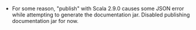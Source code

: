 * For some reason, "publish" with Scala 2.9.0 causes some JSON error while
  attempting to generate the documentation jar. Disabled publishing
  documentation jar for now.

